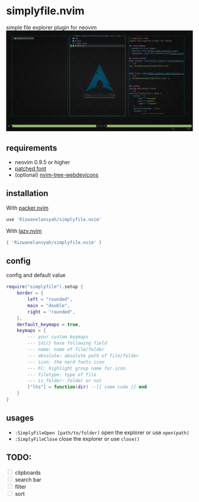 # simplyfile.nvim
simple file explorer plugin for neovim
![Preview](https://github.com/Rizwanelansyah/simplyfile.nvim/raw/master/preview.png "Preview")

## requirements
- neovim 0.9.5 or higher
- [patched font](https://www.nerdfonts.com/)
- (optional) [nvim-tree-webdevicons](https://github.com/nvim-tree/nvim-web-devicons)

## installation
With [packer.nvim](https://github.com/wbthomason/packer.nvim)
```lua
use 'Rizwanelansyah/simplyfile.nvim'
```

With [lazy.nvim](https://github.com/folke/lazy.nvim)
```lua
{ 'Rizwanelansyah/simplyfile.nvim' }
```

## config
config and default value
```lua
require("simplyfile").setup {
    border = {
        left = "rounded",
        main = "double",
        right = "rounded",
    },
    derfault_keymaps = true,
    keymaps = {
        --- your custom keymaps
        --- {dir} have following field
        --- name: name of file/folder
        --- absolute: absolute path of file/folder
        --- icon: the nerd fonts icon
        --- hl: highlight group name for icon
        --- filetype: type of file
        --- is_folder: folder or not
        ["lhs"] = function(dir) --[[ some code ]] end
    }
}
```

## usages
- `:SimplyFileOpen [path/to/folder]` open the explorer or use `open(path)`
- `:SimplyFileClose` close the explorer or use `close()`

## TODO:
<input type="checkbox" disabled> clipboards <br>
<input type="checkbox" disabled> search bar <br>
<input type="checkbox" disabled> filter <br>
<input type="checkbox" disabled> sort <br>
